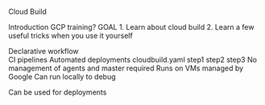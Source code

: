 Cloud Build

Introduction
  GCP training?
  GOAL
    1. Learn about cloud build
    2. Learn a few useful tricks when you use it yourself

Declarative workflow  
  CI pipelines
  Automated deployments
    cloudbuild.yaml
      step1
      step2
      step3
  No management of agents and master required
    Runs on VMs managed by Google
  Can run locally to debug

Can be used for deployments